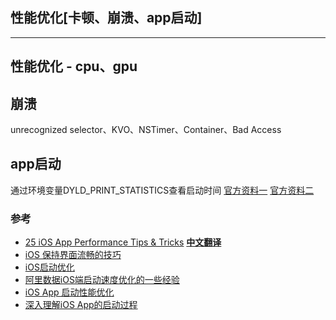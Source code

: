 ## 性能优化[卡顿、崩溃、app启动]
---
## 性能优化 - cpu、gpu

## 崩溃
unrecognized selector、KVO、NSTimer、Container、Bad Access
## app启动
通过环境变量DYLD_PRINT_STATISTICS查看启动时间
[官方资料一](https://developer.apple.com/videos/play/wwdc2017/413/)
[官方资料二](https://developer.apple.com/videos/play/wwdc2016/406/)

### 参考
- [25 iOS App Performance Tips & Tricks](https://www.raywenderlich.com/2752-25-ios-app-performance-tips-tricks) [**中文翻译**](https://blog.csdn.net/github_34613936/article/details/51302547)
- [iOS 保持界面流畅的技巧](https://blog.ibireme.com/2015/11/12/smooth_user_interfaces_for_ios/)
- [iOS启动优化](https://juejin.im/entry/5b63fb115188257bca291fbc)
- [阿里数据iOS端启动速度优化的一些经验](https://www.jianshu.com/p/f29b59f4c2b9)
- [iOS App 启动性能优化](https://chars.tech/blog/ios-app-launch-time-optimize/)
- [深入理解iOS App的启动过程](https://blog.csdn.net/Hello_Hwc/article/details/78317863)
